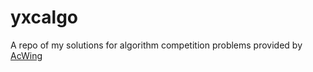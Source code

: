 # yxcalgo

A repo of my solutions for algorithm competition problems provided by [AcWing](acwing.com)